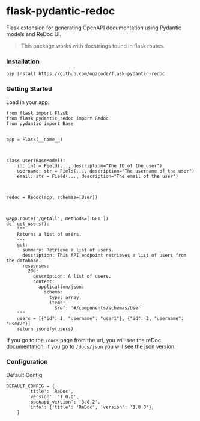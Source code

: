 # flask-pydantic-redoc

Flask extension for generating OpenAPI documentation using Pydantic models and ReDoc UI.

> This package works with docstrings found in flask routes.

### Installation

```
pip install https://github.com/ogzcode/flask-pydantic-redoc
```

### Getting Started

Load in your app:

```
from flask import Flask
from flask_pydantic_redoc import Redoc
from pydantic import Base


app = Flask(__name__)



class User(BaseModel):
    id: int = Field(..., description="The ID of the user")
    username: str = Field(..., description="The username of the user")
    email: str = Field(..., description="The email of the user")



redoc = Redoc(app, schemas=[User])



@app.route('/getAll', methods=['GET'])
def get_users():
    """
    Returns a list of users.
    ---
    get:
      summary: Retrieve a list of users.
      description: This API endpoint retrieves a list of users from the database.
      responses:
        200:
          description: A list of users.
          content:
            application/json:
              schema: 
                type: array
                items: 
                  $ref: '#/components/schemas/User'
    """
    users = [{"id": 1, "username": "user1"}, {"id": 2, "username": "user2"}]
    return jsonify(users)

```

If you go to the `/docs` page from the url, you will see the reDoc documentation, if you go to `/docs/json` you will see the json version.

### Configuration

Default Config

```
DEFAULT_CONFIG = {
        'title': 'ReDoc',
        'version': '1.0.0',
        'openapi_version': '3.0.2',
        'info': {'title': 'ReDoc', 'version': '1.0.0'},
    }
```
